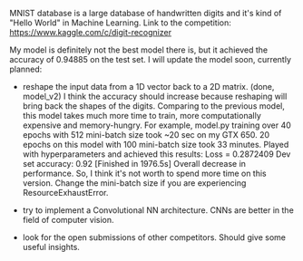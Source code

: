 MNIST database is a large database of handwritten digits and it's kind of "Hello World" in Machine Learning.
Link to the competition: https://www.kaggle.com/c/digit-recognizer

My model is definitely not the best model there is, but it achieved the accuracy of 0.94885 on the test set.
I will update the model soon, currently planned:
- reshape the input data from a 1D vector back to a 2D matrix. (done, model_v2)
I think the accuracy should increase because reshaping will bring back the shapes of the digits.
Comparing to the previous model, this model takes much more time to train,
more computationally expensive and memory-hungry.
For example, model.py training over 40 epochs with 512 mini-batch size
took ~20 sec on my GTX 650. 20 epochs on this model with 100 mini-batch size took 33 minutes.
Played with hyperparameters and achieved this results:
Loss = 0.2872409
Dev set accuracy: 0.92
[Finished in 1976.5s]
Overall decrease in performance.
So, I think it's not worth to spend more time on this version.
Change the mini-batch size if you are experiencing ResourceExhaustError.

- try to implement a Convolutional NN architecture. CNNs are better in the field of computer vision.
- look for the open submissions of other competitors. Should give some useful insights.

